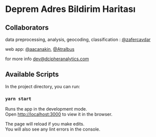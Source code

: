 # Deprem Adres Bildirim Haritası

## Collaborators

data preprocessing, analysis, geocoding, classification : [@zafercavdar](https://github.com/zafercavdar)

web app: [@aacanakin](https://github.com/aacanakin), [@Atralbus](https://github.com/Atralbus)

for more info dev@dcipheranalytics.com

## Available Scripts

In the project directory, you can run:

### `yarn start`

Runs the app in the development mode.\
Open [http://localhost:3000](http://localhost:3000) to view it in the browser.

The page will reload if you make edits.\
You will also see any lint errors in the console.
